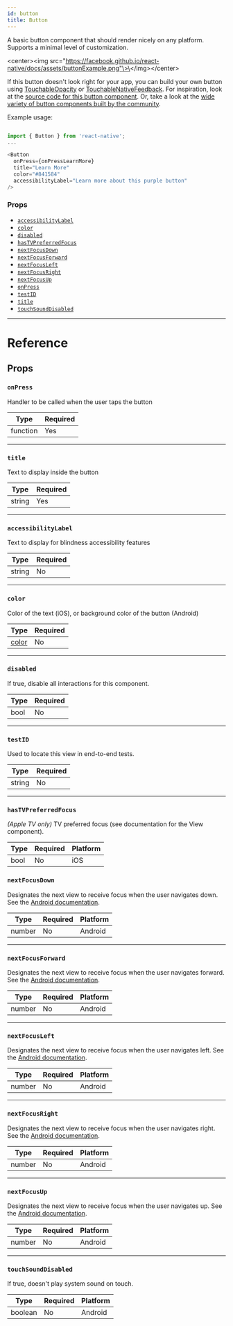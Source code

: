 ```yaml
---
id: button
title: Button
---
```


A basic button component that should render nicely on any platform. Supports a minimal level of customization.

\<center\>\<img src="https://facebook.github.io/react-native/docs/assets/buttonExample.png"\>\</img\>\</center\>

If this button doesn't look right for your app, you can build your own button using [TouchableOpacity](../touchableopacity/) or [TouchableNativeFeedback](../touchablenativefeedback/). For inspiration, look at the [source code for this button component](https://github.com/facebook/react-native/blob/master/Libraries/Components/Button.js). Or, take a look at the [wide variety of button components built by the community](https://js.coach/react-native?search=button).

Example usage:


```javascript

import { Button } from 'react-native';
...

<Button
  onPress={onPressLearnMore}
  title="Learn More"
  color="#841584"
  accessibilityLabel="Learn more about this purple button"
/>

```


### Props

- [`accessibilityLabel`](../button/#accessibilitylabel)
- [`color`](../button/#color)
- [`disabled`](../button/#disabled)
- [`hasTVPreferredFocus`](../button/#hastvpreferredfocus)
- [`nextFocusDown`](../view/#nextfocusdown)
- [`nextFocusForward`](../view/#nextfocusForward)
- [`nextFocusLeft`](../view/#nextfocusleft)
- [`nextFocusRight`](../view/#nextfocusright)
- [`nextFocusUp`](../view/#nextfocusleft)
- [`onPress`](../button/#onpress)
- [`testID`](../button/#testid)
- [`title`](../button/#title)
- [`touchSoundDisabled`](../button/#touchSoundDisabled)




---

# Reference

## Props

### `onPress`

Handler to be called when the user taps the button

| Type     | Required |
| -------- | -------- |
| function | Yes      |

---

### `title`

Text to display inside the button

| Type   | Required |
| ------ | -------- |
| string | Yes      |

---

### `accessibilityLabel`

Text to display for blindness accessibility features

| Type   | Required |
| ------ | -------- |
| string | No       |

---

### `color`

Color of the text (iOS), or background color of the button (Android)

| Type               | Required |
| ------------------ | -------- |
| [color](../colors/) | No       |

---

### `disabled`

If true, disable all interactions for this component.

| Type | Required |
| ---- | -------- |
| bool | No       |

---

### `testID`

Used to locate this view in end-to-end tests.

| Type   | Required |
| ------ | -------- |
| string | No       |

---

### `hasTVPreferredFocus`

_(Apple TV only)_ TV preferred focus (see documentation for the View component).

| Type | Required | Platform |
| ---- | -------- | -------- |
| bool | No       | iOS      |


### `nextFocusDown`

Designates the next view to receive focus when the user navigates down. See the [Android documentation](https://developer.android.com/reference/android/view/View.html#attr_android:nextFocusDown).

| Type   | Required | Platform |
| ------ | -------- | -------- |
| number | No       | Android  |


---


### `nextFocusForward`

Designates the next view to receive focus when the user navigates forward. See the [Android documentation](https://developer.android.com/reference/android/view/View.html#attr_android:nextFocusForward).

| Type   | Required | Platform |
| ------ | -------- | -------- |
| number | No       | Android  |


---

### `nextFocusLeft`

Designates the next view to receive focus when the user navigates left. See the [Android documentation](https://developer.android.com/reference/android/view/View.html#attr_android:nextFocusLeft).

| Type   | Required | Platform |
| ------ | -------- | -------- |
| number | No       | Android  |


---

### `nextFocusRight`

Designates the next view to receive focus when the user navigates right. See the [Android documentation](https://developer.android.com/reference/android/view/View.html#attr_android:nextFocusRight).

| Type   | Required | Platform |
| ------ | -------- | -------- |
| number | No       | Android  |


---

### `nextFocusUp`

Designates the next view to receive focus when the user navigates up. See the [Android documentation](https://developer.android.com/reference/android/view/View.html#attr_android:nextFocusUp).

| Type   | Required | Platform |
| ------ | -------- | -------- |
| number | No       | Android  |


---

### `touchSoundDisabled`

If true, doesn't play system sound on touch.

| Type    | Required | Platform |
| ------  | -------- | -------- |
| boolean | No       | Android  |

